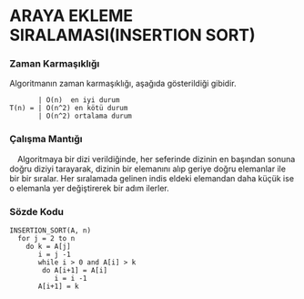 # ARAYA EKLEME SIRALAMASI(INSERTION SORT)

### Zaman Karmaşıklığı

Algoritmanın zaman karmaşıklığı, aşağıda gösterildiği gibidir.

           | O(n)  en iyi durum
    T(n) = | O(n^2) en kötü durum
           | O(n^2) ortalama durum        

### Çalışma Mantığı

&emsp;Algoritmaya bir dizi verildiğinde, her seferinde dizinin en başından sonuna doğru diziyi tarayarak, dizinin bir elemanını alıp geriye doğru elemanlar ile bir bir sıralar. Her sıralamada gelinen indis eldeki elemandan daha küçük ise o elemanla yer değiştirerek bir adım ilerler.

### Sözde Kodu

    INSERTION_SORT(A, n)
      for j = 2 to n
        do k = A[j]
           i = j -1
           while i > 0 and A[i] > k
            do A[i+1] = A[i]
               i = i -1
           A[i+1] = k
      
